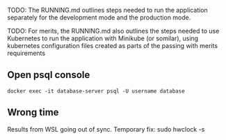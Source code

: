 TODO: The RUNNING.md outlines steps needed to run the application separately for the development mode and the production mode.

TODO: For merits, the RUNNING.md also outlines the steps needed to use Kubernetes to run the application with Minikube (or somilar), using kubernetes configuration files created as parts of the passing with merits requirements

## Open psql console

    docker exec -it database-server psql -U username database


## Wrong time

Results from WSL going out of sync. Temporary fix: sudo hwclock -s